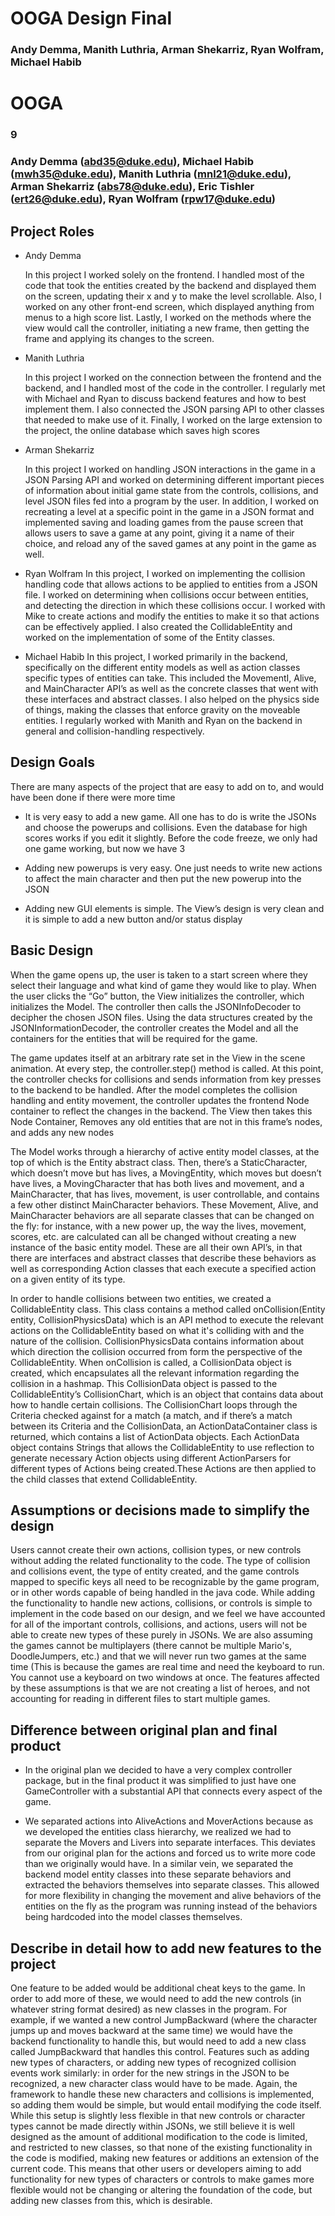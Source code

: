 # OOGA Design Final
### Andy Demma, Manith Luthria, Arman Shekarriz, Ryan Wolfram, Michael Habib

# OOGA
### 9
### Andy Demma (abd35@duke.edu), Michael Habib (mwh35@duke.edu), Manith Luthria (mnl21@duke.edu), Arman Shekarriz (abs78@duke.edu), Eric Tishler (ert26@duke.edu), Ryan Wolfram (rpw17@duke.edu)



## Project Roles

* Andy Demma

  In this project I worked solely on the frontend. I handled most of the code that took the entities created by the backend and displayed them on the screen, updating their x and y to make the level scrollable. Also, I worked on any other front-end screen, which displayed anything from menus to a high score list. Lastly, I worked on the methods where the view would call the controller, initiating a new frame, then getting the frame and applying its changes to the screen.

* Manith Luthria

  In this project I worked on the connection between the frontend and the backend, and I handled most of the code in the controller. I regularly met with Michael and Ryan to discuss backend features and how to best implement them. I also connected the JSON parsing API to other classes that needed to make use of it. Finally, I worked on the large extension to the project, the online database which saves high scores

* Arman Shekarriz

  In this project I worked on handling JSON interactions in the game in a JSON Parsing API and worked on determining different important pieces of information about initial game state from the controls, collisions, and level JSON files fed into a program by the user. In addition, I worked on recreating a level at a specific point in the game in a JSON format and implemented saving and loading games from the pause screen that allows users to save a game at any point, giving it a name of their choice, and reload any of the saved games at any point in the game as well.

* Ryan Wolfram
  In this project, I worked on implementing the collision handling code that allows actions to be applied to entities from a JSON file. I worked on determining when collisions occur between entities, and detecting the direction in which these collisions occur. I worked with Mike to create actions and modify the entities to make it so that actions can be effectively applied. I also created the CollidableEntity and worked on the implementation of some of the Entity classes.

* Michael Habib
  In this project, I worked primarily in the backend, specifically on the different entity models as well as action classes specific types of entities can take. This included the MovementI, Alive, and MainCharacter API’s as well as the concrete classes that went with these interfaces and abstract classes. I also helped on the physics side of things, making the classes that enforce gravity on the moveable entities. I regularly worked with Manith and Ryan on the backend in general and collision-handling respectively.

## Design Goals

There are many aspects of the project that are easy to add on to, and would have been done if there were more time

* It is very easy to add a new game. All one has to do is write the JSONs and choose the powerups and collisions. Even the database for high scores works if you edit it slightly. Before the code freeze, we only had one game working, but now we have 3

* Adding new powerups is very easy. One just needs to write new actions to affect the main character and then put the new powerup into the JSON

* Adding new GUI elements is simple. The View’s design is very clean and it is simple to add a new button and/or status display


## Basic Design

When the game opens up, the user is taken to a start screen where they select their language and what kind of game they would like to play. When the user clicks the “Go” button, the View initializes the controller, which initializes the Model. The controller then calls the JSONInfoDecoder to decipher the chosen JSON files. Using the data structures created by the JSONInformationDecoder, the controller creates the Model and all the containers for the entities that will be required for the game.

The game updates itself at an arbitrary rate set in the View in the scene animation. At every step, the controller.step() method is called. At this point, the controller checks for collisions and sends information from key presses to the backend to be handled. After the model completes the collision handling and entity movement, the controller updates the frontend Node container to reflect the changes in the backend. The View then takes this Node Container, Removes any old entities that are not in this frame’s nodes, and adds any new nodes

The Model works through a hierarchy of active entity model classes, at the top of which is the Entity abstract class. Then, there’s a StaticCharacter, which doesn’t move but has lives, a MovingEntity, which moves but doesn’t have lives, a MovingCharacter that has both lives and movement, and a MainCharacter, that has lives, movement, is user controllable, and contains a few other distinct MainCharacter behaviors. These Movement, Alive, and MainCharacter behaviors are all separate classes that can be changed on the fly: for instance, with a new power up, the way the lives, movement, scores, etc. are calculated can all be changed without creating a new instance of the basic entity model. These are all their own API’s, in that there are interfaces and abstract classes that describe these behaviors as well as corresponding Action classes that each execute a specified action on a given entity of its type.

In order to handle collisions between two entities, we created a CollidableEntity class. This class contains a method called onCollision(Entity entity, CollisionPhysicsData) which is an API method to execute the relevant actions on the CollidableEntity based on what it's colliding with and the nature of the collision. CollisionPhysicsData contains information about which direction the collision occurred from form the perspective of the CollidableEntity. When onCollision is called, a CollisionData object is created, which encapsulates all the relevant information regarding the collision in a hashmap. This CollisionData object is passed to the CollidableEntity’s CollisionChart, which is an object that contains data about how to handle certain collisions. The CollisionChart loops through the Criteria checked against for a match (a match, and if there’s a match between its Criteria and the CollisionData, an ActionDataContainer class is returned, which contains a list of ActionData objects. Each ActionData object contains Strings that allows the CollidableEntity to use reflection to generate necessary Action objects using different ActionParsers for different types of Actions being created.These Actions are then applied to the child classes that extend CollidableEntity.

## Assumptions or decisions made to simplify the design

Users cannot create their own actions, collision types, or new controls without adding the related functionality to the code. The type of collision and collisions event, the type of entity created, and the game controls mapped to specific keys all need to be recognizable by the game program, or in other words capable of being handled in the java code. While adding the functionality to handle new actions, collisions, or controls is simple to implement in the code based on our design, and we feel we have accounted for all of the important controls, collisions, and actions, users will not be able to create new types of these purely in JSONs. We are also assuming the games cannot be multiplayers (there cannot be multiple Mario's, DoodleJumpers, etc.) and that we will never run two games at the same time (This is because the games are real time and need the keyboard to run. You cannot use a keyboard on two windows at once. The features affected by these assumptions is that we are not creating a list of heroes, and not accounting for reading in different files to start multiple games.



## Difference between original plan and final product

* In the original plan we decided to have a very complex controller package, but in the final product it was simplified to just have one GameController with a substantial API that connects every aspect of the game.

* We separated actions into AliveActions and MoverActions because as we developed the entities class hierarchy, we realized we had to separate the Movers and Livers into separate interfaces. This deviates from our original plan for the actions and forced us to write more code than we originally would have. In a similar vein, we separated the backend model entity classes into these separate behaviors and extracted the behaviors themselves into separate classes. This allowed for more flexibility in changing the movement and alive behaviors of the entities on the fly as the program was running instead of the behaviors being hardcoded into the model classes themselves.


## Describe in detail how to add new features to the project

One feature to be added would be additional cheat keys to the game. In order to add more of these, we would need to add the new controls (in whatever string format desired) as new classes in the program. For example, if we wanted a new control JumpBackward (where the character jumps up and moves backward at the same time) we would have the backend functionality to handle this, but would need to add a new class called JumpBackward that handles this control. Features such as adding new types of characters, or adding new types of recognized collision events work similarly: in order for the new strings in the JSON to be recognized, a new character class would have to be made. Again, the framework to handle these new characters and collisions is implemented, so adding them would be simple, but would entail modifying the code itself. While this setup is slightly less flexible in that new controls or character types cannot be made directly within JSONs, we still believe it is well designed as the amount of additional modification to the code is limited, and restricted to new classes, so that none of the existing functionality in the code is modified, making new features or additions an extension of the current code. This means that other users or developers aiming to add functionality for new types of characters or controls to make games more flexible would not be changing or altering the foundation of the code, but adding new classes from this, which is desirable.
